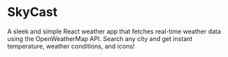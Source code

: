 # SkyCast
A sleek and simple React weather app that fetches real-time weather data using the OpenWeatherMap API. Search any city and get instant temperature, weather conditions, and icons!

